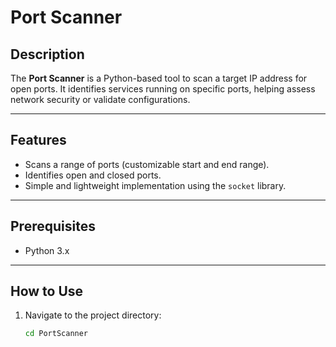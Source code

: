# Port Scanner

## Description
The **Port Scanner** is a Python-based tool to scan a target IP address for open ports. It identifies services running on specific ports, helping assess network security or validate configurations.

---

## Features
- Scans a range of ports (customizable start and end range).
- Identifies open and closed ports.
- Simple and lightweight implementation using the `socket` library.

---

## Prerequisites
- Python 3.x

---

## How to Use
1. Navigate to the project directory:
   ```bash
   cd PortScanner
